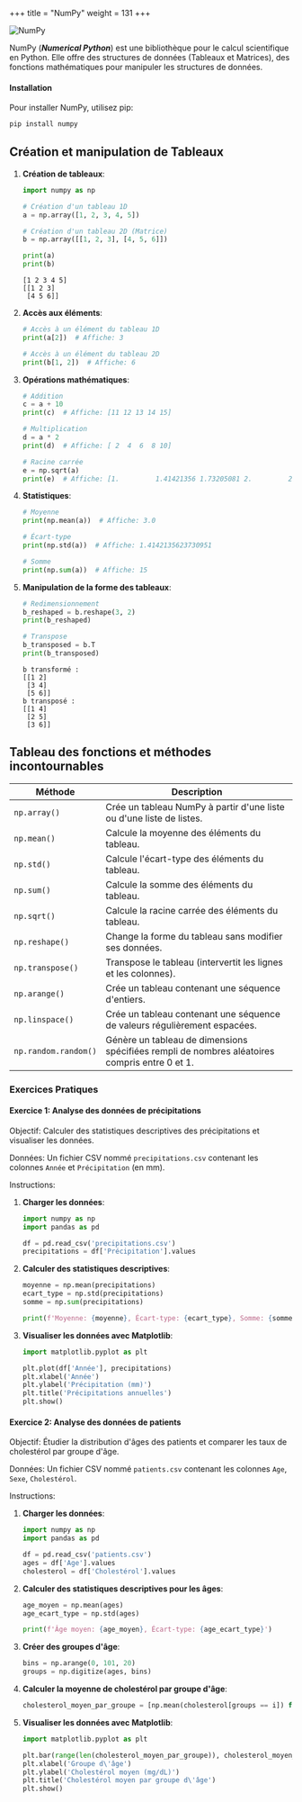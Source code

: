+++
title = "NumPy"
weight = 131
+++

![NumPy](../numpy.jpg?width=18vw)

NumPy (***Numerical Python***) est une bibliothèque pour le calcul scientifique en Python. Elle offre des structures de données (Tableaux et Matrices), des fonctions mathématiques pour manipuler les structures de données.
 
#### Installation

Pour installer NumPy, utilisez pip:
```bash
pip install numpy
```

## Création et manipulation de Tableaux

1. **Création de tableaux**:
    ```python
    import numpy as np

    # Création d'un tableau 1D
    a = np.array([1, 2, 3, 4, 5])
    
    # Création d'un tableau 2D (Matrice)
    b = np.array([[1, 2, 3], [4, 5, 6]])
    
    print(a)
    print(b)
    ```

    ```plaintext
    [1 2 3 4 5]
    [[1 2 3]
     [4 5 6]]
    ```

2. **Accès aux éléments**:
    ```python
    # Accès à un élément du tableau 1D
    print(a[2])  # Affiche: 3
    
    # Accès à un élément du tableau 2D
    print(b[1, 2])  # Affiche: 6
    ```

3. **Opérations mathématiques**:
    ```python
    # Addition
    c = a + 10
    print(c)  # Affiche: [11 12 13 14 15]
    
    # Multiplication
    d = a * 2
    print(d)  # Affiche: [ 2  4  6  8 10]
    
    # Racine carrée
    e = np.sqrt(a)
    print(e)  # Affiche: [1.         1.41421356 1.73205081 2.         2.23606798]
    ```

4. **Statistiques**:
    ```python
    # Moyenne
    print(np.mean(a))  # Affiche: 3.0
    
    # Écart-type
    print(np.std(a))  # Affiche: 1.4142135623730951
    
    # Somme
    print(np.sum(a))  # Affiche: 15
    ```

5. **Manipulation de la forme des tableaux**:
    ```python
    # Redimensionnement
    b_reshaped = b.reshape(3, 2)
    print(b_reshaped)
    
    # Transpose
    b_transposed = b.T
    print(b_transposed)
    ```

    ```plaintext
    b transformé : 
    [[1 2]
     [3 4]
     [5 6]]
    b transposé : 
    [[1 4]
     [2 5]
     [3 6]]
    ```

## Tableau des fonctions et méthodes incontournables

| Méthode                     | Description                                                                      |
|-----------------------------|-----------------------------------------------------------------------------------|
| `np.array()`                | Crée un tableau NumPy à partir d'une liste ou d'une liste de listes.              |
| `np.mean()`                 | Calcule la moyenne des éléments du tableau.                                       |
| `np.std()`                  | Calcule l'écart-type des éléments du tableau.                                     |
| `np.sum()`                  | Calcule la somme des éléments du tableau.                                         |
| `np.sqrt()`                 | Calcule la racine carrée des éléments du tableau.                                 |
| `np.reshape()`              | Change la forme du tableau sans modifier ses données.                             |
| `np.transpose()`            | Transpose le tableau (intervertit les lignes et les colonnes).                    |
| `np.arange()`               | Crée un tableau contenant une séquence d'entiers.                                 |
| `np.linspace()`             | Crée un tableau contenant une séquence de valeurs régulièrement espacées.        |
| `np.random.random()`        | Génère un tableau de dimensions spécifiées rempli de nombres aléatoires compris entre 0 et 1. |

### Exercices Pratiques

#### Exercice 1: Analyse des données de précipitations

Objectif: Calculer des statistiques descriptives des précipitations et visualiser les données.

Données: Un fichier CSV nommé `precipitations.csv` contenant les colonnes `Année` et `Précipitation` (en mm).

Instructions:
1. **Charger les données**:
    ```python
    import numpy as np
    import pandas as pd
    
    df = pd.read_csv('precipitations.csv')
    precipitations = df['Précipitation'].values
    ```

2. **Calculer des statistiques descriptives**:
    ```python
    moyenne = np.mean(precipitations)
    ecart_type = np.std(precipitations)
    somme = np.sum(precipitations)
    
    print(f'Moyenne: {moyenne}, Écart-type: {ecart_type}, Somme: {somme}')
    ```

3. **Visualiser les données avec Matplotlib**:
    ```python
    import matplotlib.pyplot as plt
    
    plt.plot(df['Année'], precipitations)
    plt.xlabel('Année')
    plt.ylabel('Précipitation (mm)')
    plt.title('Précipitations annuelles')
    plt.show()
    ```

#### Exercice 2: Analyse des données de patients

Objectif: Étudier la distribution d'âges des patients et comparer les taux de cholestérol par groupe d'âge.

Données: Un fichier CSV nommé `patients.csv` contenant les colonnes `Age`, `Sexe`, `Cholestérol`.

Instructions:
1. **Charger les données**:
    ```python
    import numpy as np
    import pandas as pd
    
    df = pd.read_csv('patients.csv')
    ages = df['Age'].values
    cholesterol = df['Cholestérol'].values
    ```

2. **Calculer des statistiques descriptives pour les âges**:
    ```python
    age_moyen = np.mean(ages)
    age_ecart_type = np.std(ages)
    
    print(f'Âge moyen: {age_moyen}, Écart-type: {age_ecart_type}')
    ```

3. **Créer des groupes d'âge**:
    ```python
    bins = np.arange(0, 101, 20)
    groups = np.digitize(ages, bins)
    ```

4. **Calculer la moyenne de cholestérol par groupe d'âge**:
    ```python
    cholesterol_moyen_par_groupe = [np.mean(cholesterol[groups == i]) for i in range(1, len(bins))]
    ```

5. **Visualiser les données avec Matplotlib**:
    ```python
    import matplotlib.pyplot as plt
    
    plt.bar(range(len(cholesterol_moyen_par_groupe)), cholesterol_moyen_par_groupe, tick_label=[f'{bins[i]}-{bins[i+1]-1}' for i in range(len(bins)-1)])
    plt.xlabel('Groupe d\'âge')
    plt.ylabel('Cholestérol moyen (mg/dL)')
    plt.title('Cholestérol moyen par groupe d\'âge')
    plt.show()
    ```
